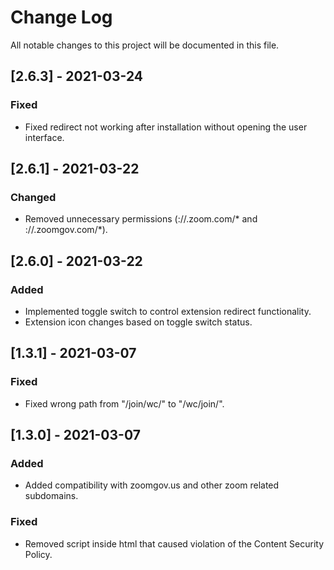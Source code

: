 # Change Log
All notable changes to this project will be documented in this file.

## [2.6.3] - 2021-03-24

### Fixed

- Fixed redirect not working after installation without opening the user interface.

## [2.6.1] - 2021-03-22

### Changed

- Removed unnecessary permissions (://.zoom.com/* and ://.zoomgov.com/*).

## [2.6.0] - 2021-03-22

### Added

- Implemented toggle switch to control extension redirect functionality.
- Extension icon changes based on toggle switch status.

## [1.3.1] - 2021-03-07

### Fixed

- Fixed wrong path from "/join/wc/" to "/wc/join/".

## [1.3.0] - 2021-03-07

### Added

- Added compatibility with zoomgov.us and other zoom related subdomains.

### Fixed

- Removed script inside html that caused violation of the Content Security Policy.
